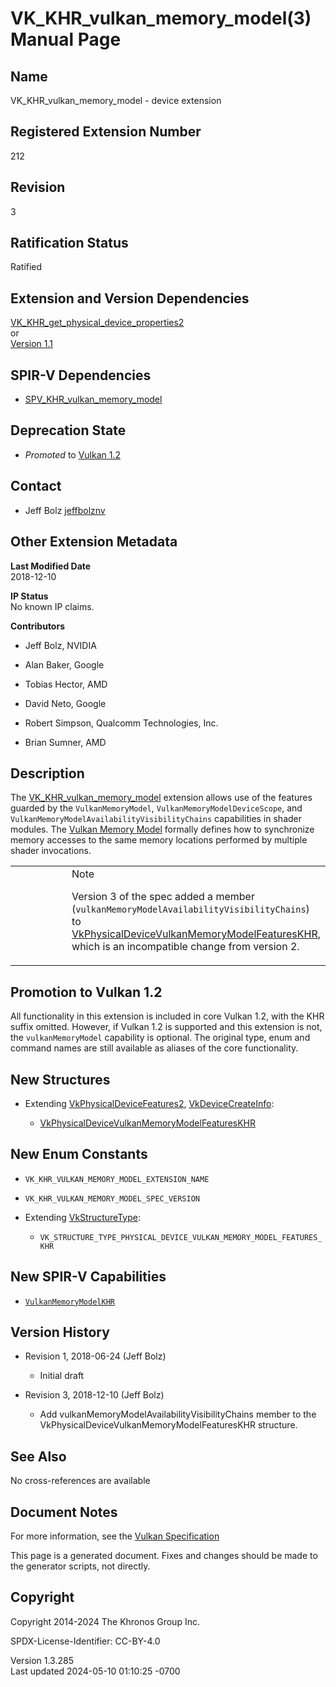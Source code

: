 # VK_KHR_vulkan_memory_model(3) Manual Page

## Name

VK_KHR_vulkan_memory_model - device extension



## <a href="#_registered_extension_number" class="anchor"></a>Registered Extension Number

212

## <a href="#_revision" class="anchor"></a>Revision

3

## <a href="#_ratification_status" class="anchor"></a>Ratification Status

Ratified

## <a href="#_extension_and_version_dependencies" class="anchor"></a>Extension and Version Dependencies

[VK_KHR_get_physical_device_properties2](https://registry.khronos.org/vulkan/specs/1.3-extensions/man/html/VK_KHR_get_physical_device_properties2.html)  
or  
[Version 1.1](#versions-1.1)  

## <a href="#_spir_v_dependencies" class="anchor"></a>SPIR-V Dependencies

- [SPV_KHR_vulkan_memory_model](https://htmlpreview.github.io/?https://github.com/KhronosGroup/SPIRV-Registry/blob/main/extensions/KHR/SPV_KHR_vulkan_memory_model.html)

## <a href="#_deprecation_state" class="anchor"></a>Deprecation State

- *Promoted* to <a
  href="https://registry.khronos.org/vulkan/specs/1.3-extensions/html/vkspec.html#versions-1.2-promotions"
  target="_blank" rel="noopener">Vulkan 1.2</a>

## <a href="#_contact" class="anchor"></a>Contact

- Jeff Bolz <a
  href="https://github.com/KhronosGroup/Vulkan-Docs/issues/new?body=%5BVK_KHR_vulkan_memory_model%5D%20@jeffbolznv%0A*Here%20describe%20the%20issue%20or%20question%20you%20have%20about%20the%20VK_KHR_vulkan_memory_model%20extension*"
  target="_blank" rel="nofollow noopener"><em></em>jeffbolznv</a>

## <a href="#_other_extension_metadata" class="anchor"></a>Other Extension Metadata

**Last Modified Date**  
2018-12-10

**IP Status**  
No known IP claims.

**Contributors**  
- Jeff Bolz, NVIDIA

- Alan Baker, Google

- Tobias Hector, AMD

- David Neto, Google

- Robert Simpson, Qualcomm Technologies, Inc.

- Brian Sumner, AMD

## <a href="#_description" class="anchor"></a>Description

The [VK_KHR_vulkan_memory_model](https://registry.khronos.org/vulkan/specs/1.3-extensions/man/html/VK_KHR_vulkan_memory_model.html)
extension allows use of the features guarded by the `VulkanMemoryModel`,
`VulkanMemoryModelDeviceScope`, and
`VulkanMemoryModelAvailabilityVisibilityChains` capabilities in shader
modules. The <a
href="https://registry.khronos.org/vulkan/specs/1.3-extensions/html/vkspec.html#memory-model"
target="_blank" rel="noopener">Vulkan Memory Model</a> formally defines
how to synchronize memory accesses to the same memory locations
performed by multiple shader invocations.

<table>
<colgroup>
<col style="width: 50%" />
<col style="width: 50%" />
</colgroup>
<tbody>
<tr class="odd">
<td class="icon"><em></em></td>
<td class="content">Note
<p>Version 3 of the spec added a member
(<code>vulkanMemoryModelAvailabilityVisibilityChains</code>) to <a
href="https://registry.khronos.org/vulkan/specs/1.3-extensions/man/html/VkPhysicalDeviceVulkanMemoryModelFeaturesKHR.html">VkPhysicalDeviceVulkanMemoryModelFeaturesKHR</a>,
which is an incompatible change from version 2.</p></td>
</tr>
</tbody>
</table>

## <a href="#_promotion_to_vulkan_1_2" class="anchor"></a>Promotion to Vulkan 1.2

All functionality in this extension is included in core Vulkan 1.2, with
the KHR suffix omitted. However, if Vulkan 1.2 is supported and this
extension is not, the `vulkanMemoryModel` capability is optional. The
original type, enum and command names are still available as aliases of
the core functionality.

## <a href="#_new_structures" class="anchor"></a>New Structures

- Extending [VkPhysicalDeviceFeatures2](https://registry.khronos.org/vulkan/specs/1.3-extensions/man/html/VkPhysicalDeviceFeatures2.html),
  [VkDeviceCreateInfo](https://registry.khronos.org/vulkan/specs/1.3-extensions/man/html/VkDeviceCreateInfo.html):

  - [VkPhysicalDeviceVulkanMemoryModelFeaturesKHR](https://registry.khronos.org/vulkan/specs/1.3-extensions/man/html/VkPhysicalDeviceVulkanMemoryModelFeaturesKHR.html)

## <a href="#_new_enum_constants" class="anchor"></a>New Enum Constants

- `VK_KHR_VULKAN_MEMORY_MODEL_EXTENSION_NAME`

- `VK_KHR_VULKAN_MEMORY_MODEL_SPEC_VERSION`

- Extending [VkStructureType](https://registry.khronos.org/vulkan/specs/1.3-extensions/man/html/VkStructureType.html):

  - `VK_STRUCTURE_TYPE_PHYSICAL_DEVICE_VULKAN_MEMORY_MODEL_FEATURES_KHR`

## <a href="#_new_spir_v_capabilities" class="anchor"></a>New SPIR-V Capabilities

- <a
  href="https://registry.khronos.org/vulkan/specs/1.3-extensions/html/vkspec.html#spirvenv-capabilities-table-VulkanMemoryModel"
  target="_blank" rel="noopener"><code>VulkanMemoryModelKHR</code></a>

## <a href="#_version_history" class="anchor"></a>Version History

- Revision 1, 2018-06-24 (Jeff Bolz)

  - Initial draft

- Revision 3, 2018-12-10 (Jeff Bolz)

  - Add vulkanMemoryModelAvailabilityVisibilityChains member to the
    VkPhysicalDeviceVulkanMemoryModelFeaturesKHR structure.

## <a href="#_see_also" class="anchor"></a>See Also

No cross-references are available

## <a href="#_document_notes" class="anchor"></a>Document Notes

For more information, see the <a
href="https://registry.khronos.org/vulkan/specs/1.3-extensions/html/vkspec.html#VK_KHR_vulkan_memory_model"
target="_blank" rel="noopener">Vulkan Specification</a>

This page is a generated document. Fixes and changes should be made to
the generator scripts, not directly.

## <a href="#_copyright" class="anchor"></a>Copyright

Copyright 2014-2024 The Khronos Group Inc.

SPDX-License-Identifier: CC-BY-4.0

Version 1.3.285  
Last updated 2024-05-10 01:10:25 -0700

